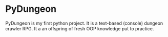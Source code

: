# PyDungeon
PyDungeon is my first python project. It is a text-based (console) dungeon crawler RPG. It a an offspring of fresh OOP knowledge put to practice. 
